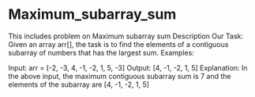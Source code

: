 # Maximum_subarray_sum
This includes problem on Maximum subarray sum 
Description
Our Task: Given an array arr[], the task is to find the elements of a contiguous subarray of numbers that has the largest sum.
Examples:

Input: arr = [-2, -3, 4, -1, -2, 1, 5, -3]
Output: [4, -1, -2, 1, 5]
Explanation: 
In the above input, the maximum contiguous subarray sum is 7 and the elements of the subarray are [4, -1, -2, 1, 5]
